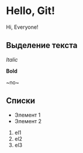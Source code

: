 # Hello, Git!
Hi,
Everyone!

## Выделение текста

*Italic*

**Bold**

~no~

## Списки

* Элемент 1
* Элемент 2

1. el1
2. el2
3. el3
